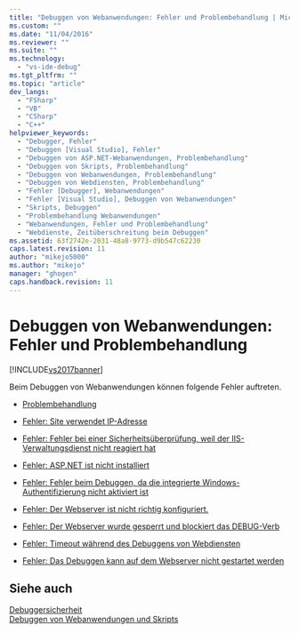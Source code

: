 ```yaml
---
title: "Debuggen von Webanwendungen: Fehler und Problembehandlung | Microsoft Docs"
ms.custom: ""
ms.date: "11/04/2016"
ms.reviewer: ""
ms.suite: ""
ms.technology: 
  - "vs-ide-debug"
ms.tgt_pltfrm: ""
ms.topic: "article"
dev_langs: 
  - "FSharp"
  - "VB"
  - "CSharp"
  - "C++"
helpviewer_keywords: 
  - "Debugger, Fehler"
  - "Debuggen [Visual Studio], Fehler"
  - "Debuggen von ASP.NET-Webanwendungen, Problembehandlung"
  - "Debuggen von Skripts, Problembehandlung"
  - "Debuggen von Webanwendungen, Problembehandlung"
  - "Debuggen von Webdiensten, Problembehandlung"
  - "Fehler [Debugger], Webanwendungen"
  - "Fehler [Visual Studio], Debuggen von Webanwendungen"
  - "Skripts, Debuggen"
  - "Problembehandlung Webanwendungen"
  - "Webanwendungen, Fehler und Problembehandlung"
  - "Webdienste, Zeitüberschreitung beim Debuggen"
ms.assetid: 63f2742e-2031-48a8-9773-d9b547c62230
caps.latest.revision: 11
author: "mikejo5000"
ms.author: "mikejo"
manager: "ghogen"
caps.handback.revision: 11
---
```

# Debuggen von Webanwendungen: Fehler und Problembehandlung
[!INCLUDE[vs2017banner](../code-quality/includes/vs2017banner.md)]

Beim Debuggen von Webanwendungen können folgende Fehler auftreten.  
  
-   [Problembehandlung](../debugger/debugging-web-applications-troubleshooting.md)  
  
-   [Fehler: Site verwendet IP\-Adresse](../debugger/error-site-uses-ip-address.md)  
  
-   [Fehler: Fehler bei einer Sicherheitsüberprüfung, weil der IIS\-Verwaltungsdienst nicht reagiert hat](../debugger/error-a-security-check-failed-because-the-iis-admin-service-did-not-respond.md)  
  
-   [Fehler: ASP.NET ist nicht installiert](../debugger/error-aspnet-not-installed.md)  
  
-   [Fehler: Fehler beim Debuggen, da die integrierte Windows\-Authentifizierung nicht aktiviert ist](../debugger/error-debugging-failed-because-integrated-windows-authentication-is-not-enabled.md)  
  
-   [Fehler: Der Webserver ist nicht richtig konfiguriert.](../debugger/error-the-web-server-is-not-configured-correctly.md)  
  
-   [Fehler: Der Webserver wurde gesperrt und blockiert das DEBUG\-Verb](../debugger/error-the-web-server-has-been-locked-down-and-is-blocking-the-debug-verb.md)  
  
-   [Fehler: Timeout während des Debuggens von Webdiensten](../debugger/error-timeout-while-debugging-web-services.md)  
  
-   [Fehler: Das Debuggen kann auf dem Webserver nicht gestartet werden](../debugger/error-unable-to-start-debugging-on-the-web-server.md)  
  
## Siehe auch  
 [Debuggersicherheit](../debugger/debugger-security.md)   
 [Debuggen von Webanwendungen und Skripts](../debugger/debugging-web-applications-and-script.md)